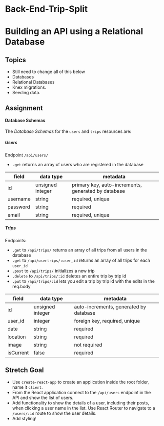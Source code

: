 # Back-End-Trip-Split
# Building an API using a Relational Database

## Topics
- Still need to change all of this below 
- Databases
- Relational Databases
- Knex migrations.
- Seeding data.

## Assignment

#### Database Schemas

The _Database Schemas_ for the `users` and `trips` resources are:

##### Users

Endpoint `/api/users/`
- `.get` returns an array of users who are registered in the database

| field                   | data type        | metadata                                            |
| ----------------------- | ---------------- | --------------------------------------------------- |
| id                      | unsigned integer | primary key, auto-increments, generated by database |
| username                | string           | required, unique                                    |
| password                | string           | required                                            |
| email                   | string           | required, unique                                    |

##### Trips

Endpoints:
- `.get` to `/api/trips/` returns an array of all trips from all users in the database
- `.get` to `/api/usertrips/:user_id` returns an array of all trips for each `user_id`
- `.post` to `/api/trips/` initializes a new trip
- `.delete` to `/api/trips/:id` deletes an entire trip by trip id 
- `.put` to `/api/trips/:id` lets you edit a trip by trip id with the edits in the req.body 


| field                   | data type        | metadata                                            |
| ----------------------- | ---------------- | --------------------------------------------------- |
| id                      | unsigned integer | auto-increments, generated by database              |
| user_id                 | integer          | foreign key, required, unique                       |
| date                    | string           | required                                            |
| location                | string           | required                                            |
| image                   | string           | not required                                        |
| isCurrent               | false            | required                                            |












## Stretch Goal

- Use `create-react-app` to create an application inside the root folder, name it `client`.
- From the React application connect to the `/api/users` endpoint in the API and show the list of users.
- Add functionality to show the details of a user, including their posts, when clicking a user name in the list. Use React Router to navigate to a `/users/:id` route to show the user details.
- Add styling!
